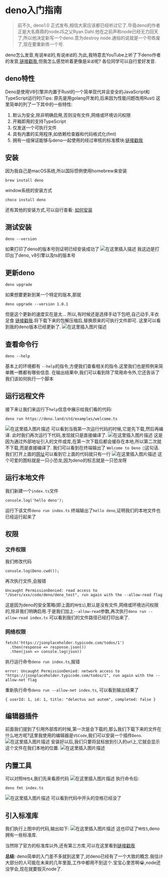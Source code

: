 # deno入门指南

> 前不久, deno1.0 正式发布,相信大家应该都已经听过它了.毕竟deno的作者正是大名鼎鼎的nodeJS之父Ryan Dahl.他在之前声称node已经无力回天了,所以他决定新写一个deno.意为destroy node.通俗的说就是一个号练废了,现在要重新练一个号.

deno怎么发音,有说`蒂诺`的,有说`德诺`的.为此,我特意去YouTube上听了下deno作者的发音,[链接戳我](https://www.youtube.com/watch?v=z6JRlx5NC9E),但我怎么感觉听着更像是`呆诺`呢? 各位同学可以自行爱好发音.

## deno特性
Deno是使用V8引擎并内置于Rust的一个简单现代并且安全的JavaScript和TypeScript运行时(Tips: 原先是用golang开发的,后来因为性能问题改用Rust)
这里简单的列了一下其中的一些特性:

 1. 默认为安全,除非明确启用,否则没有文件,网络或环境访问权限
 2. 开箱即用的支持TypeScript
 3. 仅发送一个可执行文件
 4. 具有内置的实用程序,如依赖检查器和代码格式化(fmt)
 5. 拥有一组保证能够与deno一起使用的经过审核的标准模块:[链接戳我](https://deno.land/std)


## 安装
因为我自己是macOS系统,所以国际惯例使用homebrew来安装
```
brew install deno
```
window系统的安装方式
```
choco install deno
```
还有其他的安装方式,可以自行查看: [如何安装](https://deno.land/#installation)

## 测试安装
```
deno --version
```
如果打印了deno的版本号则证明已经安装成功了
![在这里插入描述](https://user-gold-cdn.xitu.io/2020/5/21/17236a2097f729f4?w=217&h=84&f=png&s=7062)
我这边是打印出了deno, v8引擎以及ts的版本号

## 更新deno
```
deno upgrade
```
如果想要更新到某一个特定的版本,那就
```
deno upgrade --version 1.0.1
```
但是这个更新的速度实在是太...
所以,有时候还是选择手动下包吧,自己动手,丰衣足食 [链接戳我](https://github.com/denoland/deno/releases).将下载下来的包解压缩后,替换原来的可执行文件即可.
这里可以看到我的deno版本已经更新了.
![在这里插入图片描述](https://user-gold-cdn.xitu.io/2020/5/21/17236a2098ebfcab?w=186&h=79&f=png&s=7508)

## 查看命令行
```
deno --help
```
基本上的环境都有 `--help`的指令,方便我们查看相关的指令.这里我们也是照例来简单瞧一瞧都有哪些信息.
在输出结果中,我们可以看到除了常用命令外,它还告诉了我们该如何执行一个脚本


## 运行远程文件
接下来让我们来运行下`help`信息中展示给我们看的代码:
```
deno run https://deno.land/std/examples/welcome.ts
```
![在这里插入图片描述](https://user-gold-cdn.xitu.io/2020/5/21/17236a209b3638aa?w=467&h=80&f=png&s=16609)
可以看到当我第一次运行代码的时候,它是先下载,然后再编译.
此时我们再次运行下代码,发现就只是直接编译了.
![在这里插入图片描述](https://user-gold-cdn.xitu.io/2020/5/21/17236a209f88cd6b?w=475&h=62&f=png&s=12516)
这是因为通过外部地址引入的文件或库,在第一次下载后都会缓存在本地,所以第二次就不下载,而是直接编译了.
我们可以看到在终端输出了 `Welcome to Deno 🦕`这句话.我们打开上面的[网址](https://deno.land/std/examples/welcome.ts)可以看到它上面的代码就只有一行
![在这里插入图片描述](https://user-gold-cdn.xitu.io/2020/5/21/17236a209e2ef4cd?w=1116&h=350&f=png&s=49382)
这个可爱的图标就是一只小恐龙,因为deno的标志就是一只恐龙呀

## 运行本地文件
我们新建一个`index.ts`文件
```
console.log('hello deno');
```

运行下该文件`deno run index.ts`
终端输出了`hello deno`,证明我们的本地文件也已经运行起来了

## 权限

### 文件权限
我们修改代码
```
console.log(Deno.cwd());
```
再次执行文件,会报错
```
Uncaught PermissionDenied: read access to "/Users/xxx/code/deno/deno_test", run again with the --allow-read flag
```
这是因为deno的安全策略(即上面的`特性1`),默认是没有文件,网络或环境访问权限的,除非我们明确启用.于是我们加上`--allow-read`参数,再次执行`deno run --allow-read index.ts` 可以看到我们的文件路径已经打印出来了.

### 网络权限
```
fetch('https://jsonplaceholder.typicode.com/todos/1')
  .then(response => response.json())
  .then(json => console.log(json))
```
执行运行命令`deno run index.ts`,报错
```
error: Uncaught PermissionDenied: network access to "https://jsonplaceholder.typicode.com/todos/1", run again with the --allow-net flag
```
重新执行命令`deno run --allow-net index.ts`, 可以看到输出结果了
```
{ userId: 1, id: 1, title: "delectus aut autem", completed: false }
```



## 编辑器插件
前面我们提到了引用外部库的时候,第一次是会下载的,那么我们下载下来的文件在什么地方呢?这里我使用的编辑器是`VSCode`,我们可以安装一个插件`Deno`.
![在这里插入图片描述](https://user-gold-cdn.xitu.io/2020/5/21/17236a20a02161ec?w=856&h=149&f=png&s=37403)
安装好以后,我们只要将鼠标放到引入的url上,它就会显示这个文件在我们本地的位置.
![在这里插入图片描述](https://user-gold-cdn.xitu.io/2020/5/21/17236a20b7967ed0?w=349&h=148&f=png&s=22904)

## 内置工具
可以对照`特性4`,我们先来看原代码
![在这里插入图片描述](https://user-gold-cdn.xitu.io/2020/5/21/17236a20b60ad22d?w=520&h=115&f=png&s=17518)
执行命令后:
```
deno fmt index.ts
```
![在这里插入图片描述](https://user-gold-cdn.xitu.io/2020/5/21/17236a20bd77b652?w=532&h=100&f=png&s=17134)
可以看到代码中开头的空格已经没了

## 引入标准库
我们执行上图中的代码,输出如下:
![在这里插入图片描述](https://user-gold-cdn.xitu.io/2020/5/21/17236a20c191ca92?w=156&h=71&f=png&s=8701)
这也印证了`特性5`,deno拥有一些标准库.

当然除了官方的标准库以外,还有第三方库,可以在这里看到[链接戳我](https://deno.land/x)

**总结:** deno简单的入门差不多就到这里了,对deno已经有了一个大致的概念.我估计大部分的人可能在未来的几年里面,工作中都用不到这个.宝宝心里苦啊😭,node还没学会,现在就要毁灭node了.












